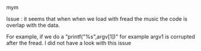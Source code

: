 mym

Issue : it seems that when when we load with fread the music the code is overlap with the data. 

For example, if we do a "printf("%s",argv[1])"  for example argv1 is corrupted after the fread. I did not have a look with this issue